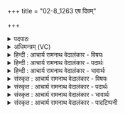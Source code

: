 +++
title = "02-8_1263 एष दिवम्"

+++
<details><summary>पदपाठः</summary>

ए꣣षः꣢। दि꣡व꣢꣯म्। व्या꣡स꣢꣯रत्। वि꣣। आ꣡स꣢꣯रत्। ति꣣रः꣢। र꣡जा꣢꣯ꣳसि। अ꣡स्तृ꣢꣯तः। अ। स्तृ꣣तः। प꣡व꣢꣯मानः। स्व꣣ध्वरः꣢। सु꣣। अध्वरः꣢। १२६३।
</details>

<details><summary>अधिमन्त्रम् (VC)</summary>

- पवमानः सोमः
- शुनःशेप आजीगर्तिः स देवरातः कृत्रिमो वैश्वामित्रः
- गायत्री
- षड्जः
</details>

<details><summary>हिन्दी : आचार्य रामनाथ वेदालंकार - विषयः</summary>

आगे फिर जीवात्मा का विषय है।
</details>

<details><summary>हिन्दी : आचार्य रामनाथ वेदालंकार - पदार्थः</summary>

पदार्थान्वयभाषाः -  (एषः) यह (स्वध्वरः) शुभ उपासना-रूप यज्ञ का कर्ता, (अस्तृतः) विघ्नों से अहिंसित (पवमानः) पुरुषार्थी जीवात्मा (रजांसि) रजोगुणों और तमोगुणों को (तिरः) तिरस्कृत करके (दिवम्) तेजस्वी परमात्मा को (व्यासरत्) वेग से प्राप्त कर लेता है ॥८॥
</details>

<details><summary>हिन्दी : आचार्य रामनाथ वेदालंकार - भावार्थः</summary>

भावार्थभाषाः -  मनुष्य को विघ्न तभी मार्ग से डिगाते हैं,जब वह रजोगुण,तमोगुण से दबा रहता है ॥८॥
</details>

<details><summary>संस्कृत : आचार्य रामनाथ वेदालंकार - विषयः</summary>

अथ पुनरपि जीवात्मविषय उच्यते।
</details>

<details><summary>संस्कृत : आचार्य रामनाथ वेदालंकार - पदार्थः</summary>

पदार्थान्वयभाषाः -  (एषः) अयम् (स्वध्वरः) सूपासनायज्ञः, (अस्तृतः) विघ्नैरहिंसितः (पवमानः) पुरुषार्थी जीवात्मा (रजांसि) रजस्तमोगुणान्।[अत्र एकशेषः।] (तिरः) तिरस्कृत्य (दिवम्) द्युतिमन्तं परमात्मानम् (व्यासरत्) वेगेन प्राप्नोति ॥८॥
</details>

<details><summary>संस्कृत : आचार्य रामनाथ वेदालंकार - भावार्थः</summary>

भावार्थभाषाः -  मनुष्यं विघ्नास्तदैव मार्गात् प्रच्यावयन्ति यदा स रजस्तमोभ्यामभिभूतो भवति ॥८॥
</details>

<details><summary>संस्कृत : आचार्य रामनाथ वेदालंकार - पादटिप्पनी</summary>

टिप्पणी:   १. ऋ० ९।३।८ ‘रजां॒स्यस्पृ॑तः’ इति पाठः।
</details>